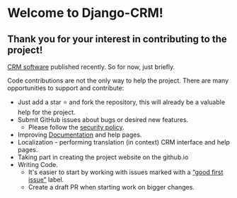 # Welcome to Django-CRM!
## Thank you for your interest in contributing to the project! 

[CRM software](https://github.com/DjangoCRM/django-crm) published recently. So for now, just briefly.

Сode contributions are not the only way to help the project. There are many opportunities to support and contribute:

- Just add a star ⭐️ and fork the repository, this will already be a valuable help for the project.
- Submit GitHub issues about bugs or desired new features.
  - Please follow the [security policy](https://github.com/DjangoCRM/django-crm?tab=security-ov-file#security-ov-file).
- Improving [Documentation](https://github.com/DjangoCRM/django-crm/tree/main/docs)  and help pages.
- Localization - performing translation (in context) CRM interface and help pages.
- Taking part in creating the project website on the github.io
- Writing Code.
  - It's easier to start by working with issues marked with a [“good first issue”](https://github.com/DjangoCRM/django-crm/labels/good%20first%20issue) label.
  - Create a draft PR when starting work on bigger changes.

